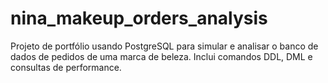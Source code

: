 # nina_makeup_orders_analysis
Projeto de portfólio usando PostgreSQL para simular e analisar o banco de dados de pedidos de uma marca de beleza. Inclui comandos DDL, DML e consultas de performance.
